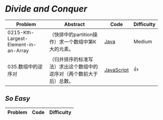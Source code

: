 # *Divide and Conquer*

|Problem|Abstract|Code|Difficulty|
| --- | --- | --- | --- |
|0215-Kth-Largest-Element-in-an-Array|（快排中的partition操作）求一个数组中第K大的元素。|[Java](../LeetCode/Java/0215-Kth-Largest-Element-in-an-Array/src)|Medium|
|035.数组中的逆序对|（归并排序的标准写法）求出这个数组中的逆序对（两个数前大于后）总数。|[JavaScript](../剑指Offer/JavaScript/src/035.数组中的逆序对.js)|:thumbsup:|

## *So Easy*
|Problem|Code|Difficulty|
| --- | --- | --- |